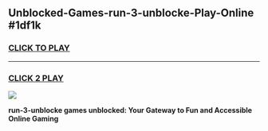 
## Unblocked-Games-run-3-unblocke-Play-Online #1df1k
<h3>
<a href="https://news.freeplayer.one?title=run-3-unblocke&ref=3">CLICK TO PLAY</a></h3>
<hr>

<h3>
<a href="https://news.freeplayer.one?title=run-3-unblocke&ref=3">CLICK 2 PLAY</a>
  
</h3>

<a href="https://news.freeplayer.one?title=run-3-unblocke&ref=3"><img src="https://clearcache.store/games.png"></a>


**run-3-unblocke games unblocked: Your Gateway to Fun and Accessible Online Gaming**
